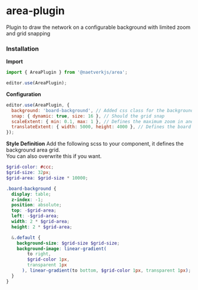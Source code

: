 # area-plugin

Plugin to draw the network on a configurable background with limited zoom and grid snapping

### Installation

**Import**

```js
import { AreaPlugin } from '@naetverkjs/area';

editor.use(AreaPlugin);
```

**Configuration**

```js
editor.use(AreaPlugin, {
  background: 'board-background', // Added css class for the background
  snap: { dynamic: true, size: 16 }, // Should the grid snap
  scaleExtent: { min: 0.1, max: 1 }, // Defines the maximum zoom in and zoom out
  translateExtent: { width: 5000, height: 4000 }, // Defines the board size that limits translation
});
```

**Style Definition**
Add the following scss to your component, it defines the background area grid.  
You can also overwrite this if you want.
```scss
$grid-color: #ccc;
$grid-size: 32px;
$grid-area: $grid-size * 10000;

.board-background {
  display: table;
  z-index: -1;
  position: absolute;
  top: -$grid-area;
  left: -$grid-area;
  width: 2 * $grid-area;
  height: 2 * $grid-area;

  &.default {
    background-size: $grid-size $grid-size;
    background-image: linear-gradient(
        to right,
        $grid-color 1px,
        transparent 1px
      ), linear-gradient(to bottom, $grid-color 1px, transparent 1px);
  }
}
```
